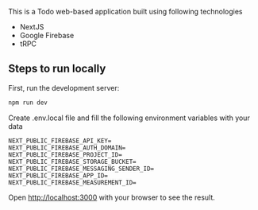 This is a Todo web-based application built using following technologies
- NextJS
- Google Firebase
- tRPC


## Steps to run locally

First, run the development server:

```bash
npm run dev
```

Create .env.local file and fill the following environment variables with your data

```
NEXT_PUBLIC_FIREBASE_API_KEY=
NEXT_PUBLIC_FIREBASE_AUTH_DOMAIN=
NEXT_PUBLIC_FIREBASE_PROJECT_ID=
NEXT_PUBLIC_FIREBASE_STORAGE_BUCKET=
NEXT_PUBLIC_FIREBASE_MESSAGING_SENDER_ID=
NEXT_PUBLIC_FIREBASE_APP_ID=
NEXT_PUBLIC_FIREBASE_MEASUREMENT_ID=
```

Open [http://localhost:3000](http://localhost:3000) with your browser to see the result.

